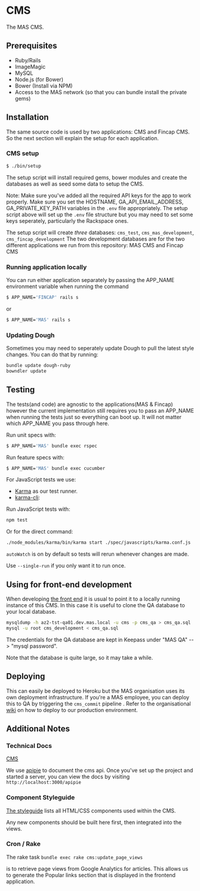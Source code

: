 # CMS

The MAS CMS.

## Prerequisites

- Ruby/Rails
- ImageMagic
- MySQL
- Node.js (for Bower)
- Bower (Install via NPM)
- Access to the MAS network (so that you can bundle install the private gems)

## Installation

The same source code is used by two applications: CMS and Fincap CMS.
So the next section will explain the setup for each application.

### CMS setup

```sh
$ ./bin/setup
```

The setup script will install required gems, bower modules and create the databases as well as seed some data to setup the CMS.

Note: Make sure you've added all the required API keys for the app to work properly. Make sure you set the HOSTNAME, GA_API_EMAIL_ADDRESS, GA_PRIVATE_KEY_PATH variables in the `.env` file appropriately. The setup script above will set up the `.env` file  structure but you may need to set some keys seperately, particularly the Rackspace ones.

The setup script will create *three* databases: `cms_test`, `cms_mas_development`, `cms_fincap_development`
The two development databases are for the two different applications we run from this repository: MAS CMS and Fincap CMS

### Running application locally

You can run either application separately by passing the APP_NAME environment variable when running the command
```sh
$ APP_NAME='FINCAP' rails s
```
or
```sh
$ APP_NAME='MAS' rails s
```

### Updating Dough

Sometimes you may need to seperately update Dough to pull the latest style changes. You can do that by running:

```sh
bundle update dough-ruby
bowndler update
```

## Testing

The tests(and code) are agnostic to the applications(MAS & Fincap) however the current implementation
still requires you to pass an APP_NAME when running the tests just so everything can boot up.
It will not matter which APP_NAME you pass through here.

Run unit specs with:

```sh
$ APP_NAME='MAS' bundle exec rspec
```

Run feature specs with:

```sh
$ APP_NAME='MAS' bundle exec cucumber
```

For JavaScript tests we use:

- [Karma](http://karma-runner.github.io) as our test runner.
- [karma-cli](https://www.npmjs.org/package/karma-cli):

Run JavaScript tests with:

```sh
npm test
```

Or for the direct command:

```sh
./node_modules/karma/bin/karma start ./spec/javascripts/karma.conf.js
```

`autoWatch` is on by default so tests will rerun whenever changes are made.

Use `--single-run` if you only want it to run once.

## Using for front-end development

When developing [the front end](https://github.com/moneyadviceservice/frontend) it is usual to point it to a locally running instance of this CMS. In this case it is useful to clone the QA database to your local database.

```sh
mysqldump -h az2-tst-qa01.dev.mas.local -u cms -p cms_qa > cms_qa.sql
mysql -u root cms_development < cms_qa.sql

```

The credentials for the QA database are kept in Keepass under "MAS QA" --> "mysql password".

Note that the database is quite large, so it may take a while.

## Deploying

This can easily be deployed to Heroku but the MAS organisation uses its own deployment infrastructure. If you're a MAS employee, you can deploy this to QA by triggering the `cms_commit` pipeline . Refer to the organisational [wiki](https://moneyadviceserviceuk.atlassian.net/wiki/display/TEAMB/Contento+CMS) on how to deploy to our production environment.

## Additional Notes

### Technical Docs
[CMS](https://github.com/moneyadviceservice/technical-docs/tree/master/cms)

We use [apipie](https://github.com/Apipie/apipie-rails) to document the cms api. Once you've set up the project and started a server, you can view the docs by visiting `http://localhost:3000/apipie`

### Component Styleguide

[The styleguide](http://0.0.0.0:3000/styleguide) lists all HTML/CSS components used within the CMS.

Any new components should be built here first, then integrated into the views.

### Cron / Rake

The rake task
```bundle exec rake cms:update_page_views```

is to retrieve page views from Google Analytics for articles.
This allows us to generate the Popular links section that is displayed in the frontend application.
